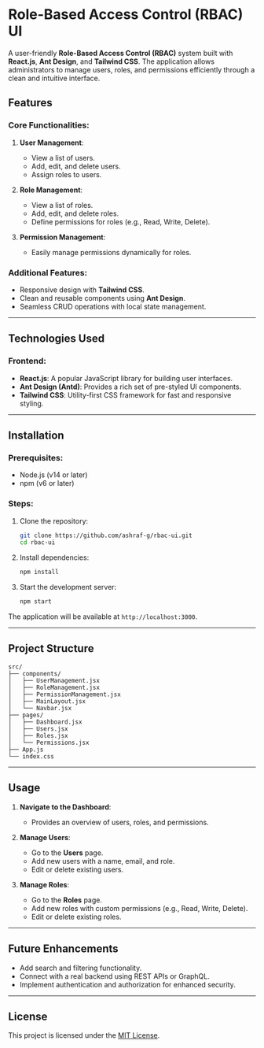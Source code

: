 # Role-Based Access Control (RBAC) UI

A user-friendly **Role-Based Access Control (RBAC)** system built with **React.js**, **Ant Design**, and **Tailwind CSS**. The application allows administrators to manage users, roles, and permissions efficiently through a clean and intuitive interface.

## Features

### Core Functionalities:

1. **User Management**:

   - View a list of users.
   - Add, edit, and delete users.
   - Assign roles to users.

2. **Role Management**:

   - View a list of roles.
   - Add, edit, and delete roles.
   - Define permissions for roles (e.g., Read, Write, Delete).

3. **Permission Management**:
   - Easily manage permissions dynamically for roles.

### Additional Features:

- Responsive design with **Tailwind CSS**.
- Clean and reusable components using **Ant Design**.
- Seamless CRUD operations with local state management.

---

## Technologies Used

### Frontend:

- **React.js**: A popular JavaScript library for building user interfaces.
- **Ant Design (Antd)**: Provides a rich set of pre-styled UI components.
- **Tailwind CSS**: Utility-first CSS framework for fast and responsive styling.

---

## Installation

### Prerequisites:

- Node.js (v14 or later)
- npm (v6 or later)

### Steps:

1. Clone the repository:
   ```bash
   git clone https://github.com/ashraf-g/rbac-ui.git
   cd rbac-ui
   ```
2. Install dependencies:
   ```bash
   npm install
   ```
3. Start the development server:
   ```bash
   npm start
   ```

The application will be available at `http://localhost:3000`.

---

## Project Structure

```
src/
├── components/
│   ├── UserManagement.jsx
│   ├── RoleManagement.jsx
│   ├── PermissionManagement.jsx
│   ├── MainLayout.jsx
│   └── Navbar.jsx
├── pages/
│   ├── Dashboard.jsx
│   ├── Users.jsx
│   ├── Roles.jsx
│   └── Permissions.jsx
├── App.js
└── index.css

```

---

## Usage

1. **Navigate to the Dashboard**:

   - Provides an overview of users, roles, and permissions.

2. **Manage Users**:

   - Go to the **Users** page.
   - Add new users with a name, email, and role.
   - Edit or delete existing users.

3. **Manage Roles**:
   - Go to the **Roles** page.
   - Add new roles with custom permissions (e.g., Read, Write, Delete).
   - Edit or delete existing roles.

---

## Future Enhancements

- Add search and filtering functionality.
- Connect with a real backend using REST APIs or GraphQL.
- Implement authentication and authorization for enhanced security.

---

## License

This project is licensed under the [MIT License](LICENSE).
